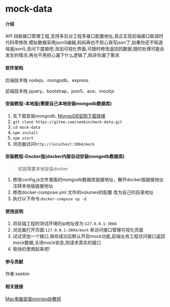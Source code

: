# mock-data

#### 介绍

API 挡板接口管理工程,支持多后台工程多接口配置地址,真正实现前端接口联调时代码零修改.模拟数据采用json5编辑,妈妈再也不担心我写json了,如果你还不知道啥是json5,去问下度娘吧.添加可视化界面,可随时修改返回的数据,随时处理可能会发生的情况.再也不用担心漏下什么逻辑了,除非你漏了需求.

#### 软件架构

后端技术栈
nodejs、mongodb、express

前端技术栈
jquery、bootstrap、json5、ace、mockjs

#### 安装教程-本地版(需要自己本地安装mongodb数据库)

1. 先下载安装mongodb, [MongoDB官网下载链接](https://www.mongodb.com/download-center/community)
2. `git clone https://gitee.com/seebin/mock-data.git`
3. `cd mock-data`
4. `npm install`
5. `npm start`
6. 浏览器访问`http://localhost:3004/mock`

#### 安装教程-Docker版(docker内部自动安装mongodb数据库)

> 前提需要本地安装docker

1. 修改config.js文件里面的mongodb数据库链接地址，解开docker版链接地址  注释本地版链接地址
2. 修改docker-compose.yml 文件的volumes的配置 改为自己的目录地址
3. 执行以下命令:`docker-compose up -d`

#### 使用说明

1. 将前端工程的测试环境的ip地址改为:`127.0.0.1:3004`
2. 浏览器打开页面:`127.0.0.1:3004/mock` 来访问接口管理可视化页面
3. 试试添加一个接口,保存成功后默认开启mock功能,前端业务工程访问接口返回mock数据,关闭mock状态,则请求真实的接口
4. 愉快的使用起来吧!

#### 参与贡献

作者:seebin

#### 相关链接

[Mac电脑安装mongodb教程](http://note.youdao.com/noteshare?id=ff4b17665bdab2022c67571b716c5be3)
